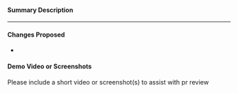 #### Summary Description

---

#### Changes Proposed

-

#### Demo Video or Screenshots

Please include a short video or screenshot(s) to assist with pr review

